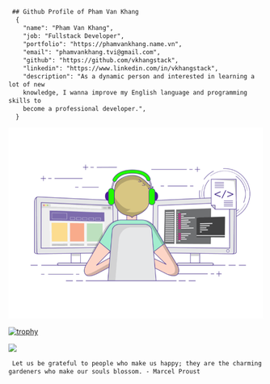 
     ## Github Profile of Pham Van Khang
      {
        "name": "Pham Van Khang",
        "job: "Fullstack Developer",
        "portfolio": "https://phamvankhang.name.vn",
        "email": "phamvankhang.tvi@gmail.com",
        "github": "https://github.com/vkhangstack",
        "linkedin": "https://www.linkedin.com/in/vkhangstack",
        "description": "As a dynamic person and interested in learning a lot of new 
        knowledge, I wanna improve my English language and programming skills to 
        become a professional developer.",
      }
  
  <img src="https://raw.githubusercontent.com/devSouvik/devSouvik/master/gif3.gif" with="400px" />

  [![trophy](https://github-profile-trophy.vercel.app/?username=vkhangstack)](https://github.com/vkhangstack/vkhangstack)
  
  <img align="center" src="https://github-readme-stats.vercel.app/api/?username=vkhangstack&theme=dracula" />

     Let us be grateful to people who make us happy; they are the charming gardeners who make our souls blossom. - Marcel Proust